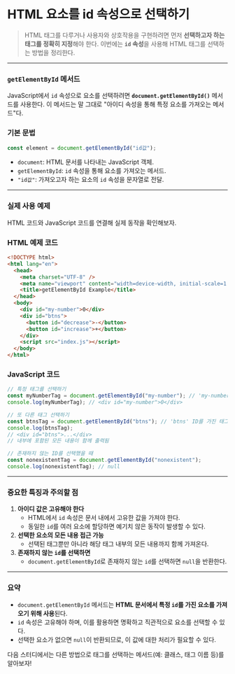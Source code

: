 # HTML 요소를 id 속성으로 선택하기

> HTML 태그를 다루거나 사용자와 상호작용을 구현하려면 먼저 **선택하고자 하는 태그를 정확히 지정**해야 한다. 이번에는 **`id` 속성**을 사용해 HTML 태그를 선택하는 방법을 정리한다.

---

### `getElementById` 메서드

JavaScript에서 `id` 속성으로 요소를 선택하려면 **`document.getElementById()`** 메서드를 사용한다. 이 메서드는 말 그대로 "아이디 속성을 통해 특정 요소를 가져오는 메서드"다.

### 기본 문법

```jsx
const element = document.getElementById("id값");
```

- `document`: HTML 문서를 나타내는 JavaScript 객체.
- `getElementById`: `id` 속성을 통해 요소를 가져오는 메서드.
- `"id값"`: 가져오고자 하는 요소의 `id` 속성을 문자열로 전달.

---

### 실제 사용 예제

HTML 코드와 JavaScript 코드를 연결해 실제 동작을 확인해보자.

### HTML 예제 코드

```html
<!DOCTYPE html>
<html lang="en">
  <head>
    <meta charset="UTF-8" />
    <meta name="viewport" content="width=device-width, initial-scale=1.0" />
    <title>getElementById Example</title>
  </head>
  <body>
    <div id="my-number">0</div>
    <div id="btns">
      <button id="decrease">-</button>
      <button id="increase">+</button>
    </div>
    <script src="index.js"></script>
  </body>
</html>
```

### JavaScript 코드

```jsx
// 특정 태그를 선택하기
const myNumberTag = document.getElementById("my-number"); // 'my-number' ID를 가진 태그 선택
console.log(myNumberTag); // <div id="my-number">0</div>

// 또 다른 태그 선택하기
const btnsTag = document.getElementById("btns"); // 'btns' ID를 가진 태그 선택
console.log(btnsTag);
// <div id="btns">...</div>
// 내부에 포함된 모든 내용이 함께 출력됨

// 존재하지 않는 ID를 선택했을 때
const nonexistentTag = document.getElementById("nonexistent");
console.log(nonexistentTag); // null
```

---

### 중요한 특징과 주의할 점

1. **아이디 값은 고유해야 한다**
   - HTML에서 `id` 속성은 문서 내에서 고유한 값을 가져야 한다.
   - 동일한 `id`를 여러 요소에 할당하면 예기치 않은 동작이 발생할 수 있다.
2. **선택한 요소의 모든 내용 접근 가능**
   - 선택된 태그뿐만 아니라 해당 태그 내부의 모든 내용까지 함께 가져온다.
3. **존재하지 않는 `id`를 선택하면**
   - `document.getElementById`로 존재하지 않는 `id`를 선택하면 `null`을 반환한다.

---

### 요약

- `document.getElementById` 메서드는 **HTML 문서에서 특정 `id`를 가진 요소를 가져오기 위해 사용**된다.
- `id` 속성은 고유해야 하며, 이를 활용하면 명확하고 직관적으로 요소를 선택할 수 있다.
- 선택한 요소가 없으면 `null`이 반환되므로, 이 값에 대한 처리가 필요할 수 있다.

다음 스터디에서는 다른 방법으로 태그를 선택하는 메서드(예: 클래스, 태그 이름 등)를 알아보자!
